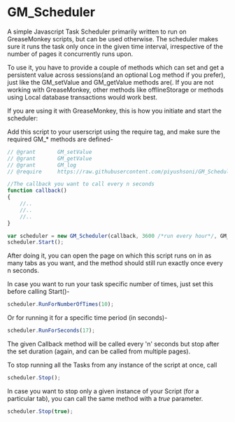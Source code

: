 # GM_Scheduler
A simple Javascript Task Scheduler primarily written to run on GreaseMonkey scripts, but can be used otherwise. The scheduler makes sure it runs the task only once in the given time interval, irrespective of the number of pages it concurrently runs upon.

To use it, you have to provide a couple of methods which can set and get a persistent value across sessions(and an optional Log method if you prefer), just like the GM_setValue and GM_getValue methods are(. If you are not working with GreaseMonkey, other methods like offlineStorage or methods using Local database transactions would work best. 

If you are using it with GreaseMonkey, this is how you initiate and start the scheduler: 

Add this script to your userscript using the require tag, and make sure the required GM_* methods are defined-  

```javascript
// @grant       GM_setValue
// @grant       GM_getValue
// @grant       GM_log
// @require		https://raw.githubusercontent.com/piyushsoni/GM_Scheduler/master/GM_Scheduler.js
````


```javascript
//The callback you want to call every n seconds
function callback()  
{  
	//..  
	//..  
	//..  
}  
````

```javascript
var scheduler = new GM_Scheduler(callback, 3600 /*run every hour*/, GM_setValue, GM_getValue, GM_log);  
scheduler.Start();  
````

After doing it, you can open the page on which this script runs on in as many tabs as you want, and the method should still run exactly once every n seconds. 


In case you want to run your task specific number of times, just set this before calling Start()- 

```javascript
scheduler.RunForNumberOfTimes(10);
````

Or for running it for a specific time period (in seconds)- 
```javascript
scheduler.RunForSeconds(17);
````

The given Callback method will be called every 'n' seconds but stop after the set duration (again, and can be called from multiple pages). 


To stop running all the Tasks from any instance of the script at once, call 
```javascript
scheduler.Stop();
````


In case you want to stop only a given instance of your Script (for a particular tab), you can call the same method with a *true* parameter. 
```javascript
scheduler.Stop(true);
````
